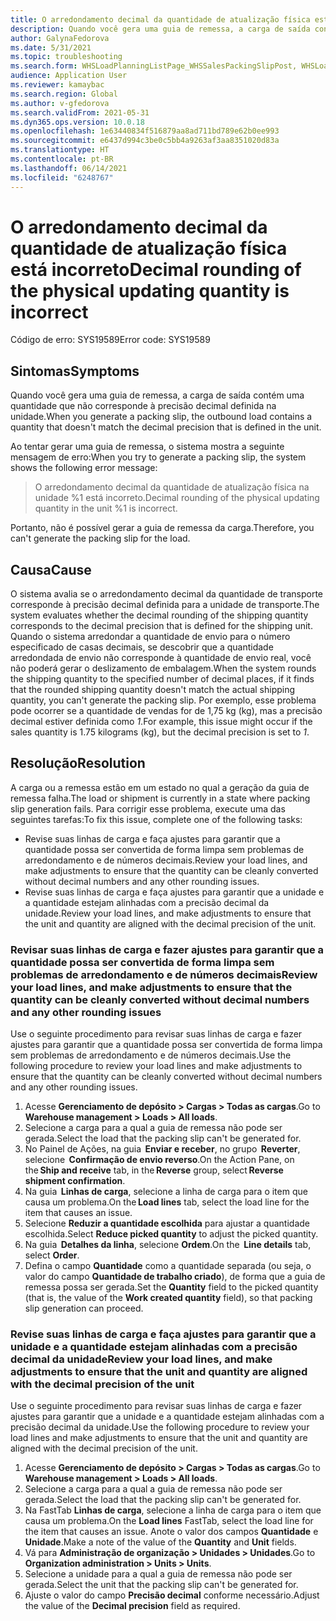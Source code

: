 ```yaml
---
title: O arredondamento decimal da quantidade de atualização física está incorreto
description: Quando você gera uma guia de remessa, a carga de saída contém uma quantidade que não corresponde à precisão decimal definida na unidade.
author: GalynaFedorova
ms.date: 5/31/2021
ms.topic: troubleshooting
ms.search.form: WHSLoadPlanningListPage_WHSSalesPackingSlipPost, WHSLoadTable_WHSSalesPackingSlipPost
audience: Application User
ms.reviewer: kamaybac
ms.search.region: Global
ms.author: v-gfedorova
ms.search.validFrom: 2021-05-31
ms.dyn365.ops.version: 10.0.18
ms.openlocfilehash: 1e63440834f516879aa8ad711bd789e62b0ee993
ms.sourcegitcommit: e6437d994c3be0c5bb4a9263af3aa8351020d83a
ms.translationtype: HT
ms.contentlocale: pt-BR
ms.lasthandoff: 06/14/2021
ms.locfileid: "6248767"
---
```

# <a name="decimal-rounding-of-the-physical-updating-quantity-is-incorrect"></a><span data-ttu-id="7ea8b-103">O arredondamento decimal da quantidade de atualização física está incorreto</span><span class="sxs-lookup"><span data-stu-id="7ea8b-103">Decimal rounding of the physical updating quantity is incorrect</span></span>

<span data-ttu-id="7ea8b-104">Código de erro: SYS19589</span><span class="sxs-lookup"><span data-stu-id="7ea8b-104">Error code: SYS19589</span></span>

## <a name="symptoms"></a><span data-ttu-id="7ea8b-105">Sintomas</span><span class="sxs-lookup"><span data-stu-id="7ea8b-105">Symptoms</span></span>

<span data-ttu-id="7ea8b-106">Quando você gera uma guia de remessa, a carga de saída contém uma quantidade que não corresponde à precisão decimal definida na unidade.</span><span class="sxs-lookup"><span data-stu-id="7ea8b-106">When you generate a packing slip, the outbound load contains a quantity that doesn't match the decimal precision that is defined in the unit.</span></span>

<span data-ttu-id="7ea8b-107">Ao tentar gerar uma guia de remessa, o sistema mostra a seguinte mensagem de erro:</span><span class="sxs-lookup"><span data-stu-id="7ea8b-107">When you try to generate a packing slip, the system shows the following error message:</span></span>

> <span data-ttu-id="7ea8b-108">O arredondamento decimal da quantidade de atualização física na unidade %1 está incorreto.</span><span class="sxs-lookup"><span data-stu-id="7ea8b-108">Decimal rounding of the physical updating quantity in the unit %1 is incorrect.</span></span>

<span data-ttu-id="7ea8b-109">Portanto, não é possível gerar a guia de remessa da carga.</span><span class="sxs-lookup"><span data-stu-id="7ea8b-109">Therefore, you can't generate the packing slip for the load.</span></span>

## <a name="cause"></a><span data-ttu-id="7ea8b-110">Causa</span><span class="sxs-lookup"><span data-stu-id="7ea8b-110">Cause</span></span>

<span data-ttu-id="7ea8b-111">O sistema avalia se o arredondamento decimal da quantidade de transporte corresponde à precisão decimal definida para a unidade de transporte.</span><span class="sxs-lookup"><span data-stu-id="7ea8b-111">The system evaluates whether the decimal rounding of the shipping quantity corresponds to the decimal precision that is defined for the shipping unit.</span></span> <span data-ttu-id="7ea8b-112">Quando o sistema arredondar a quantidade de envio para o número especificado de casas decimais, se descobrir que a quantidade arredondada de envio não corresponde à quantidade de envio real, você não poderá gerar o deslizamento de embalagem.</span><span class="sxs-lookup"><span data-stu-id="7ea8b-112">When the system rounds the shipping quantity to the specified number of decimal places, if it finds that the rounded shipping quantity doesn't match the actual shipping quantity, you can't generate the packing slip.</span></span> <span data-ttu-id="7ea8b-113">Por exemplo, esse problema pode ocorrer se a quantidade de vendas for de 1,75 kg (kg), mas a precisão decimal estiver definida como *1*.</span><span class="sxs-lookup"><span data-stu-id="7ea8b-113">For example, this issue might occur if the sales quantity is 1.75 kilograms (kg), but the decimal precision is set to *1*.</span></span>

## <a name="resolution"></a><span data-ttu-id="7ea8b-114">Resolução</span><span class="sxs-lookup"><span data-stu-id="7ea8b-114">Resolution</span></span>

<span data-ttu-id="7ea8b-115">A carga ou a remessa estão em um estado no qual a geração da guia de remessa falha.</span><span class="sxs-lookup"><span data-stu-id="7ea8b-115">The load or shipment is currently in a state where packing slip generation fails.</span></span> <span data-ttu-id="7ea8b-116">Para corrigir esse problema, execute uma das seguintes tarefas:</span><span class="sxs-lookup"><span data-stu-id="7ea8b-116">To fix this issue, complete one of the following tasks:</span></span>

- <span data-ttu-id="7ea8b-117">Revise suas linhas de carga e faça ajustes para garantir que a quantidade possa ser convertida de forma limpa sem problemas de arredondamento e de números decimais.</span><span class="sxs-lookup"><span data-stu-id="7ea8b-117">Review your load lines, and make adjustments to ensure that the quantity can be cleanly converted without decimal numbers and any other rounding issues.</span></span>
- <span data-ttu-id="7ea8b-118">Revise suas linhas de carga e faça ajustes para garantir que a unidade e a quantidade estejam alinhadas com a precisão decimal da unidade.</span><span class="sxs-lookup"><span data-stu-id="7ea8b-118">Review your load lines, and make adjustments to ensure that the unit and quantity are aligned with the decimal precision of the unit.</span></span>

### <a name="review-your-load-lines-and-make-adjustments-to-ensure-that-the-quantity-can-be-cleanly-converted-without-decimal-numbers-and-any-other-rounding-issues"></a><span data-ttu-id="7ea8b-119">Revisar suas linhas de carga e fazer ajustes para garantir que a quantidade possa ser convertida de forma limpa sem problemas de arredondamento e de números decimais</span><span class="sxs-lookup"><span data-stu-id="7ea8b-119">Review your load lines, and make adjustments to ensure that the quantity can be cleanly converted without decimal numbers and any other rounding issues</span></span>

<span data-ttu-id="7ea8b-120">Use o seguinte procedimento para revisar suas linhas de carga e fazer ajustes para garantir que a quantidade possa ser convertida de forma limpa sem problemas de arredondamento e de números decimais.</span><span class="sxs-lookup"><span data-stu-id="7ea8b-120">Use the following procedure to review your load lines and make adjustments to ensure that the quantity can be cleanly converted without decimal numbers and any other rounding issues.</span></span>

1. <span data-ttu-id="7ea8b-121">Acesse **Gerenciamento de depósito \> Cargas \> Todas as cargas**.</span><span class="sxs-lookup"><span data-stu-id="7ea8b-121">Go to **Warehouse management \> Loads \> All loads**.</span></span>
1. <span data-ttu-id="7ea8b-122">Selecione a carga para a qual a guia de remessa não pode ser gerada.</span><span class="sxs-lookup"><span data-stu-id="7ea8b-122">Select the load that the packing slip can't be generated for.</span></span>
1. <span data-ttu-id="7ea8b-123">No Painel de Ações, na guia  **Enviar e receber**, no grupo  **Reverter**, selecione  **Confirmação de envio reverso**.</span><span class="sxs-lookup"><span data-stu-id="7ea8b-123">On the Action Pane, on the **Ship and receive** tab, in the **Reverse** group, select **Reverse shipment confirmation**.</span></span>
1. <span data-ttu-id="7ea8b-124">Na guia  **Linhas de carga**, selecione a linha de carga para o item que causa um problema.</span><span class="sxs-lookup"><span data-stu-id="7ea8b-124">On the **Load lines** tab, select the load line for the item that causes an issue.</span></span>
1. <span data-ttu-id="7ea8b-125">Selecione **Reduzir a quantidade escolhida** para ajustar a quantidade escolhida.</span><span class="sxs-lookup"><span data-stu-id="7ea8b-125">Select **Reduce picked quantity** to adjust the picked quantity.</span></span>
1. <span data-ttu-id="7ea8b-126">Na guia  **Detalhes da linha**, selecione **Ordem**.</span><span class="sxs-lookup"><span data-stu-id="7ea8b-126">On the  **Line details** tab, select **Order**.</span></span>
1. <span data-ttu-id="7ea8b-127">Defina o campo **Quantidade** como a quantidade separada (ou seja, o valor do campo **Quantidade de trabalho criado**), de forma que a guia de remessa possa ser gerada.</span><span class="sxs-lookup"><span data-stu-id="7ea8b-127">Set the **Quantity** field to the picked quantity (that is, the value of the **Work created quantity** field), so that packing slip generation can proceed.</span></span>

### <a name="review-your-load-lines-and-make-adjustments-to-ensure-that-the-unit-and-quantity-are-aligned-with-the-decimal-precision-of-the-unit"></a><span data-ttu-id="7ea8b-128">Revise suas linhas de carga e faça ajustes para garantir que a unidade e a quantidade estejam alinhadas com a precisão decimal da unidade</span><span class="sxs-lookup"><span data-stu-id="7ea8b-128">Review your load lines, and make adjustments to ensure that the unit and quantity are aligned with the decimal precision of the unit</span></span>

<span data-ttu-id="7ea8b-129">Use o seguinte procedimento para revisar suas linhas de carga e fazer ajustes para garantir que a unidade e a quantidade estejam alinhadas com a precisão decimal da unidade.</span><span class="sxs-lookup"><span data-stu-id="7ea8b-129">Use the following procedure to review your load lines and make adjustments to ensure that the unit and quantity are aligned with the decimal precision of the unit.</span></span>

1. <span data-ttu-id="7ea8b-130">Acesse **Gerenciamento de depósito \> Cargas \> Todas as cargas**.</span><span class="sxs-lookup"><span data-stu-id="7ea8b-130">Go to **Warehouse management \> Loads \> All loads**.</span></span>
1. <span data-ttu-id="7ea8b-131">Selecione a carga para a qual a guia de remessa não pode ser gerada.</span><span class="sxs-lookup"><span data-stu-id="7ea8b-131">Select the load that the packing slip can't be generated for.</span></span>
1. <span data-ttu-id="7ea8b-132">Na FastTab **Linhas de carga**, selecione a linha de carga para o item que causa um problema.</span><span class="sxs-lookup"><span data-stu-id="7ea8b-132">On the **Load lines** FastTab, select the load line for the item that causes an issue.</span></span> <span data-ttu-id="7ea8b-133">Anote o valor dos campos **Quantidade** e **Unidade**.</span><span class="sxs-lookup"><span data-stu-id="7ea8b-133">Make a note of the value of the **Quantity** and **Unit** fields.</span></span>
1. <span data-ttu-id="7ea8b-134">Vá para **Administração de organização \> Unidades \> Unidades**.</span><span class="sxs-lookup"><span data-stu-id="7ea8b-134">Go to **Organization administration \> Units \> Units**.</span></span>
1. <span data-ttu-id="7ea8b-135">Selecione a unidade para a qual a guia de remessa não pode ser gerada.</span><span class="sxs-lookup"><span data-stu-id="7ea8b-135">Select the unit that the packing slip can't be generated for.</span></span>
1. <span data-ttu-id="7ea8b-136">Ajuste o valor do campo **Precisão decimal** conforme necessário.</span><span class="sxs-lookup"><span data-stu-id="7ea8b-136">Adjust the value of the **Decimal precision** field as required.</span></span>
